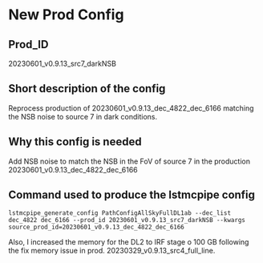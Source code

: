 # New Prod Config

## Prod_ID

20230601_v0.9.13_src7_darkNSB

## Short description of the config

Reprocess production of 20230601_v0.9.13_dec_4822_dec_6166 matching the NSB noise to source 7 in dark conditions.

## Why this config is needed

Add NSB noise to match the NSB in the FoV of source 7 in the production 20230601_v0.9.13_dec_4822_dec_6166

## Command used to produce the lstmcpipe config

`lstmcpipe_generate_config PathConfigAllSkyFullDL1ab --dec_list dec_4822 dec_6166 --prod_id 20230601_v0.9.13_src7_darkNSB --kwargs source_prod_id=20230601_v0.9.13_dec_4822_dec_6166`

Also, I increased the memory for the DL2 to IRF stage o 100 GB following the fix memory issue in prod. 20230329_v0.9.13_src4_full_line.
